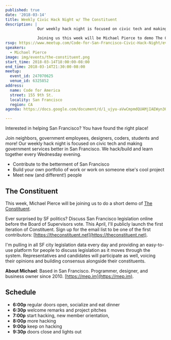 ```yaml
---
published: true
date: '2018-03-14'
title: Weekly Civic Hack Night w/ The Constituent
description: |
              Our weekly hack night is focused on civic tech and making government services better in San Francisco.

              Joining us this week will be Michael Pierce to demo The Constituent!
rsvp: https://www.meetup.com/Code-for-San-Francisco-Civic-Hack-Night/events/247070625/
speakers:
  - Michael Pierce
image: img/events/the-constituent.png
start_time: 2018-03-14T18:00:00-08:00
end_time: 2018-03-14T21:30:00-08:00
meetup:
  event_id: 247070625
  venue_id: 6325852
address:
  name: Code for America
  street: 155 9th St.
  locality: San Francisco
  region: CA
agenda: https://docs.google.com/document/d/1_ujyu-aVwCmpmdQUAMjIAEWyn30AE7RpnLHwQks8xoM/edit

---
```


Interested in helping San Francisco? You have found the right place!

Join neighbors, government employees, designers, coders, students and more! Our weekly hack night is focused on civic
tech and making government services better in San Francisco. We hack/build and learn together every Wednesday evening.

* Contribute to the betterment of San Francisco
* Build your own portfolio of work or work on someone else's cool project
* Meet new (and different!) people

## The Constituent

This week, Michael Pierce will be joining us to do a short demo of [The Constituent](https://theconstituent.net).

Ever surprised by SF politics? Discuss San Francisco legislation online before the Board of Supervisors vote. This
April, I'll publicly launch the first iteration of Constituent. Sign up for the email list to be one of the first
contributors: [https://theconstituent.net](https://theconstituent.net).

I'm pulling in all SF city legislation data every day and providing an easy-to-use platform for people to discuss
legislation as it moves through the system. Representatives and candidates will participate as well, voicing their
opinions and building consensus alongside their constituents.

**About Michael**: Based in San Francisco. Programmer, designer, and business owner since 2010.
[https://mep.im](https://mep.im).

## Schedule

* **6:00p** regular doors open, socialize and eat dinner
* **6:30p** welcome remarks and project pitches
* **7:00p** start hacking, new member orientation,
* **8:00p** more hacking
* **9:00p** keep on hacking
* **9:30p** doors close and lights out

